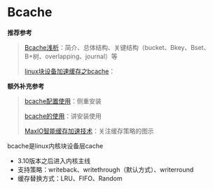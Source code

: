 # Bcache

**推荐参考**

> [Bcache浅析](http://blog.chinaunix.net/uid-27714502-id-5772320.html)：简介、总体结构、关键结构（bucket、Bkey、Bset、B+树、overlapping、journal）等
>
> [linux块设备加速缓存之bcache](https://blog.csdn.net/liumangxiong/article/details/17839797)：



**额外补充参考**

>[bcache配置使用](https://blog.csdn.net/axw2013/article/details/84837830)：侧重安装
>
>[bcache的使用](https://www.cnblogs.com/sunhaohao/p/sunhaohao.html)：讲安装使用
>
>[MaxIO智能缓存加速技术](https://blog.csdn.net/liuaigui/article/details/54882935)：关注缓存策略的图示





bcache是linux内核块设备层cache

- 3.10版本之后进入内核主线
- 支持策略：writeback、writethrough（默认方式）、writerround
- 缓存替换方式：LRU、FIFO、Random

